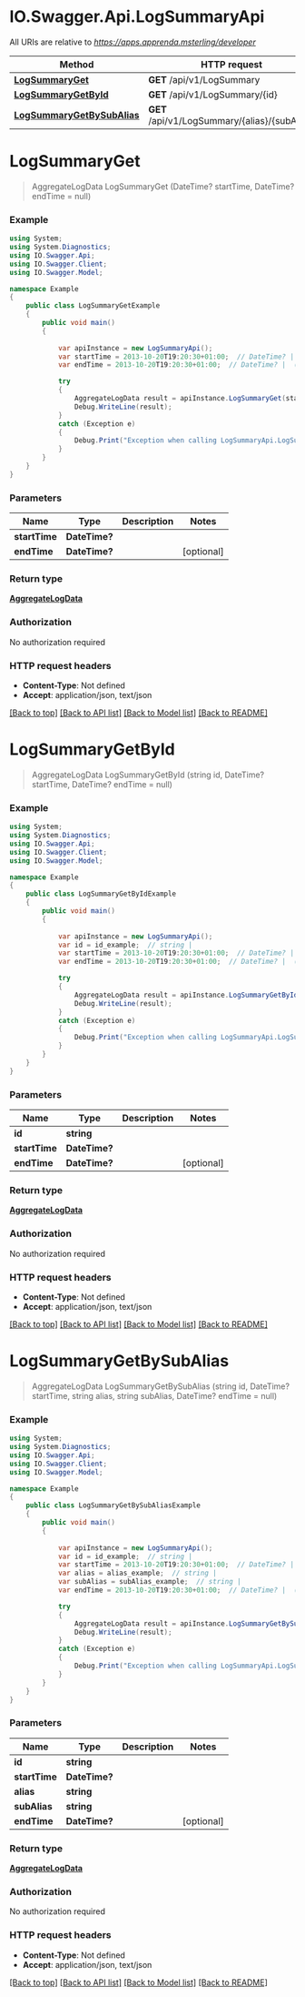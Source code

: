 # IO.Swagger.Api.LogSummaryApi

All URIs are relative to *https://apps.apprenda.msterling/developer*

Method | HTTP request | Description
------------- | ------------- | -------------
[**LogSummaryGet**](LogSummaryApi.md#logsummaryget) | **GET** /api/v1/LogSummary | 
[**LogSummaryGetById**](LogSummaryApi.md#logsummarygetbyid) | **GET** /api/v1/LogSummary/{id} | 
[**LogSummaryGetBySubAlias**](LogSummaryApi.md#logsummarygetbysubalias) | **GET** /api/v1/LogSummary/{alias}/{subAlias} | 


<a name="logsummaryget"></a>
# **LogSummaryGet**
> AggregateLogData LogSummaryGet (DateTime? startTime, DateTime? endTime = null)



### Example
```csharp
using System;
using System.Diagnostics;
using IO.Swagger.Api;
using IO.Swagger.Client;
using IO.Swagger.Model;

namespace Example
{
    public class LogSummaryGetExample
    {
        public void main()
        {
            
            var apiInstance = new LogSummaryApi();
            var startTime = 2013-10-20T19:20:30+01:00;  // DateTime? | 
            var endTime = 2013-10-20T19:20:30+01:00;  // DateTime? |  (optional) 

            try
            {
                AggregateLogData result = apiInstance.LogSummaryGet(startTime, endTime);
                Debug.WriteLine(result);
            }
            catch (Exception e)
            {
                Debug.Print("Exception when calling LogSummaryApi.LogSummaryGet: " + e.Message );
            }
        }
    }
}
```

### Parameters

Name | Type | Description  | Notes
------------- | ------------- | ------------- | -------------
 **startTime** | **DateTime?**|  | 
 **endTime** | **DateTime?**|  | [optional] 

### Return type

[**AggregateLogData**](AggregateLogData.md)

### Authorization

No authorization required

### HTTP request headers

 - **Content-Type**: Not defined
 - **Accept**: application/json, text/json

[[Back to top]](#) [[Back to API list]](../README.md#documentation-for-api-endpoints) [[Back to Model list]](../README.md#documentation-for-models) [[Back to README]](../README.md)

<a name="logsummarygetbyid"></a>
# **LogSummaryGetById**
> AggregateLogData LogSummaryGetById (string id, DateTime? startTime, DateTime? endTime = null)



### Example
```csharp
using System;
using System.Diagnostics;
using IO.Swagger.Api;
using IO.Swagger.Client;
using IO.Swagger.Model;

namespace Example
{
    public class LogSummaryGetByIdExample
    {
        public void main()
        {
            
            var apiInstance = new LogSummaryApi();
            var id = id_example;  // string | 
            var startTime = 2013-10-20T19:20:30+01:00;  // DateTime? | 
            var endTime = 2013-10-20T19:20:30+01:00;  // DateTime? |  (optional) 

            try
            {
                AggregateLogData result = apiInstance.LogSummaryGetById(id, startTime, endTime);
                Debug.WriteLine(result);
            }
            catch (Exception e)
            {
                Debug.Print("Exception when calling LogSummaryApi.LogSummaryGetById: " + e.Message );
            }
        }
    }
}
```

### Parameters

Name | Type | Description  | Notes
------------- | ------------- | ------------- | -------------
 **id** | **string**|  | 
 **startTime** | **DateTime?**|  | 
 **endTime** | **DateTime?**|  | [optional] 

### Return type

[**AggregateLogData**](AggregateLogData.md)

### Authorization

No authorization required

### HTTP request headers

 - **Content-Type**: Not defined
 - **Accept**: application/json, text/json

[[Back to top]](#) [[Back to API list]](../README.md#documentation-for-api-endpoints) [[Back to Model list]](../README.md#documentation-for-models) [[Back to README]](../README.md)

<a name="logsummarygetbysubalias"></a>
# **LogSummaryGetBySubAlias**
> AggregateLogData LogSummaryGetBySubAlias (string id, DateTime? startTime, string alias, string subAlias, DateTime? endTime = null)



### Example
```csharp
using System;
using System.Diagnostics;
using IO.Swagger.Api;
using IO.Swagger.Client;
using IO.Swagger.Model;

namespace Example
{
    public class LogSummaryGetBySubAliasExample
    {
        public void main()
        {
            
            var apiInstance = new LogSummaryApi();
            var id = id_example;  // string | 
            var startTime = 2013-10-20T19:20:30+01:00;  // DateTime? | 
            var alias = alias_example;  // string | 
            var subAlias = subAlias_example;  // string | 
            var endTime = 2013-10-20T19:20:30+01:00;  // DateTime? |  (optional) 

            try
            {
                AggregateLogData result = apiInstance.LogSummaryGetBySubAlias(id, startTime, alias, subAlias, endTime);
                Debug.WriteLine(result);
            }
            catch (Exception e)
            {
                Debug.Print("Exception when calling LogSummaryApi.LogSummaryGetBySubAlias: " + e.Message );
            }
        }
    }
}
```

### Parameters

Name | Type | Description  | Notes
------------- | ------------- | ------------- | -------------
 **id** | **string**|  | 
 **startTime** | **DateTime?**|  | 
 **alias** | **string**|  | 
 **subAlias** | **string**|  | 
 **endTime** | **DateTime?**|  | [optional] 

### Return type

[**AggregateLogData**](AggregateLogData.md)

### Authorization

No authorization required

### HTTP request headers

 - **Content-Type**: Not defined
 - **Accept**: application/json, text/json

[[Back to top]](#) [[Back to API list]](../README.md#documentation-for-api-endpoints) [[Back to Model list]](../README.md#documentation-for-models) [[Back to README]](../README.md)

